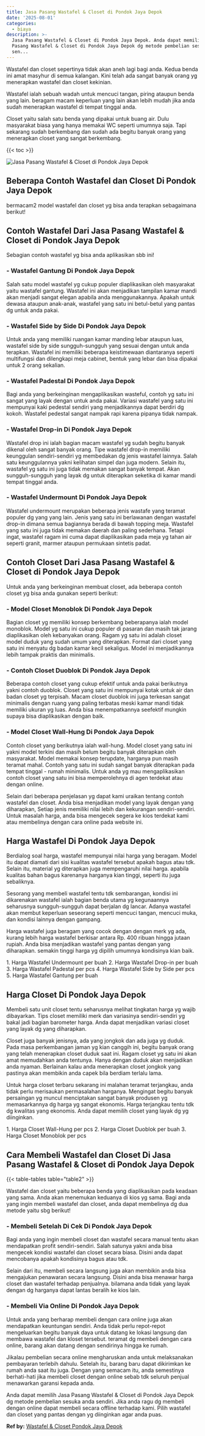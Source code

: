 ```yaml
---
title: Jasa Pasang Wastafel & Closet di Pondok Jaya Depok
date: '2025-08-01'
categories:
  - biaya
description: >-
  Jasa Pasang Wastafel & Closet di Pondok Jaya Depok. Anda dapat memilih Jasa
  Pasang Wastafel & Closet di Pondok Jaya Depok dg metode pembelian sesuka anda
  sen...
---
```


Wastafel dan closet sepertinya tidak akan aneh lagi bagi anda. Kedua benda ini amat masyhur di semua kalangan. Kini telah ada sangat banyak orang yg menerapkan wastafel dan closet kekinian.

Wastafel ialah sebuah wadah untuk mencuci tangan, piring ataupun benda yang lain. beragam macam keperluan yang lain akan lebih mudah jika anda sudah menerapkan wastafel di tempat tinggal anda.

Closet yaitu salah satu benda yang dipakai untuk buang air. Dulu masyarakat biasa yang hanya memakai WC seperti umumnya saja. Tapi sekarang sudah berkembang dan sudah ada begitu banyak orang yang menerapkan closet yang sangat berkembang.

{{< toc >}}

![Jasa Pasang Wastafel & Closet di Pondok Jaya Depok](/images/wastafel-closet-murah51.png)

## Beberapa Contoh Wastafel dan Closet Di Pondok Jaya Depok

bermacam2 model wastafel dan closet yg bisa anda terapkan sebagaimana berikut!

## Contoh Wastafel Dari Jasa Pasang Wastafel & Closet di Pondok Jaya Depok

Sebagian contoh wastafel yg bisa anda aplikasikan sbb ini!

### \- Wastafel Gantung Di Pondok Jaya Depok

Salah satu model wastafel yg cukup populer diaplikasikan oleh masyarakat yaitu wastafel gantung. Wastafel ini akan menjadikan tampilan kamar mandi akan menjadi sangat elegan apabila anda menggunakannya. Apakah untuk dewasa ataupun anak-anak, wastafel yang satu ini betul-betul yang pantas dg untuk anda pakai.

### \- Wastafel Side by Side Di Pondok Jaya Depok

Untuk anda yang memiliki ruangan kamar manding lebar ataupun luas, wastafel side by side sungguh-sungguh yang sesuai dengan untuk anda terapkan. Wastafel ini memiliki beberapa keistimewaan diantaranya seperti multifungsi dan dilengkapi meja cabinet, bentuk yang lebar dan bisa dipakai untuk 2 orang sekalian.

### \- Wastafel Padestal Di Pondok Jaya Depok

Bagi anda yang berkeinginan mengaplikasikan wasteful, contoh yg satu ini sangat yang layak dengan untuk anda pakai. Variasi wastafel yang satu ini mempunyai kaki pedestal sendiri yang menjadikannya dapat berdiri dg kokoh. Wastafel pedestal sangat nampak rapi karena pipanya tidak nampak.

### \- Wastafel Drop-in Di Pondok Jaya Depok

Wastafel drop ini ialah bagian macam wastafel yg sudah begitu banyak dikenal oleh sangat banyak orang. Tipe wastafel drop-in memiliki keunggulan sendiri-sendiri yg membedakan dg jenis wastafel lainnya. Salah satu keunggulannya yakni kelihatan simpel dan juga modern. Selain itu, wastafel yg satu ini juga tidak memakan sangat banyak tempat. Akan sungguh-sungguh yang layak dg untuk diterapkan seketika di kamar mandi tempat tinggal anda.

### \- Wastafel Undermount Di Pondok Jaya Depok

Wastafel undermount merupakan beberapa jenis wastafe yang teramat populer dg yang yang lain. Jenis yang satu ini berlawanan dengan wastafel drop-in dimana semua bagiannya berada di bawah topping meja. Wastafel yang satu ini juga tidak memakan daerah dan paling sederhana. Tetapi ingat, wastafel ragam ini cuma dapat diaplikasikan pada meja yg tahan air seperti granit, marmer ataupun permukaan sintetis padat.

## Contoh Closet Dari Jasa Pasang Wastafel & Closet di Pondok Jaya Depok

Untuk anda yang berkeinginan membuat closet, ada beberapa contoh closet yg bisa anda gunakan seperti berikut:

### \- Model Closet Monoblok Di Pondok Jaya Depok

Bagian closet yg memiliki konsep berkembang beberapanya ialah model monoblok. Model yg satu ini cukup populer di pasaran dan masih tak jarang diaplikasikan oleh kebanyakan orang. Ragam yg satu ini adalah closet model duduk yang sudah umum yang diterapkan. Format dari closet yang satu ini menyatu dg badan kamar kecil sekaligus. Model ini menjadikannya lebih tampak praktis dan minimalis.

### \- Contoh Closet Duoblok Di Pondok Jaya Depok

Beberapa contoh closet yang cukup efektif untuk anda pakai berikutnya yakni contoh duoblok. Closet yang satu ini mempunyai kotak untuk air dan badan closet yg terpisah. Macam closet duoblok ini juga terkesan sangat minimalis dengan ruang yang paling terbatas meski kamar mandi tidak memiliki ukuran yg luas. Anda bisa menempatkannya seefektif mungkin supaya bisa diaplikasikan dengan baik.

### \- Model Closet Wall-Hung Di Pondok Jaya Depok

Contoh closet yang berikutnya ialah wall-hung. Model closet yang satu ini yakni model terkini dan masih belum begitu banyak diterapkan oleh masyarakat. Model memakai konsep terupdate, harganya pun masih teramat mahal. Contoh yang satu ini sudah sangat banyak diterapkan pada tempat tinggal - rumah minimalis. Untuk anda yg mau mengaplikasikan contoh closet yang satu ini bisa memperolehnya di agen terdekat atau dengan online.

Selain dari beberapa penjelasan yg dapat kami uraikan tentang contoh wastafel dan closet. Anda bisa menjadikan model yang layak dengan yang diharapkan, Setiap jenis memiliki nilai lebih dan kekurangan sendiri-sendiri. Untuk masalah harga, anda bisa mengecek segera ke kios terdekat kami atau membelinya dengan cara online pada website ini.

## Harga Wastafel Di Pondok Jaya Depok

Berdialog soal harga, wastafel mempunyai nilai harga yang beragam. Model itu dapat diamati dari sisi kualitas wastafel tersebut apakah bagus atau tdk. Selain itu, material yg diterapkan juga mempengaruhi nilai harga. apabila kualitas bahan bagus karenanya harganya kian tinggi, seperti itu juga sebaliknya.

Sesorang yang membeli wastafel tentu tdk sembarangan, kondisi ini dikarenakan wastafel ialah bagian benda utama yg kegunaannya seharusnya sungguh-sungguh dapat berjalan dg lancar. Adanya wastafel akan membut keperluan seseorang seperti mencuci tangan, mencuci muka, dan kondisi lainnya dengan gampang.

Harga wastafel juga beragam yang cocok dengan dengan merk yg ada, kurang lebih harga wastafel berkisar antara Rp. 400 ribuan hingga jutaan rupiah. Anda bisa menjadikan wastafel yang pantas dengan yang diharapkan. semakin tinggi harga yg dipilih umumnya kondisinya kian baik.

1\. Harga Wastafel Undermount per buah 2. Harga Wastafel Drop-in per buah 3. Harga Wastafel Padestal per pcs 4. Harga Wastafel Side by Side per pcs 5. Harga Wastafel Gantung per buah

## Harga Closet Di Pondok Jaya Depok

Membeli satu unit closet tentu seharusnya melihat tingkatan harga yg wajib dibayarkan. Tips closet memiliki merk dan variasinya sendiri-sendiri yg bakal jadi bagian barometer harga. Anda dapat menjadikan variasi closet yang layak dg yang diharapkan.

Closet juga banyak jenisnya, ada yang jongkok dan ada juga yg duduk. Pada masa perkembangan jaman yg kian canggih ini, begitu banyak orang yang telah menerapkan closet duduk saat ini. Ragam closet yg satu ini akan amat memudahkan anda tentunya. Hanya dengan duduk akan menjadikan anda nyaman. Berlainan kalau anda menerapkan closet jongkok yang pastinya akan membikin anda capek bila berdiam terlalu lama.

Untuk harga closet terbaru sekarang ini malahan teramat terjangkau, anda tidak perlu merisaukan permasalahan harganya. Mengingat begitu banyak persaingan yg muncul menciptakan sangat banyak produsen yg memasarkannya dg harga yg sangat ekonomis. Harga terjangkau tentu tdk dg kwalitas yang ekonomis. Anda dapat memilih closet yang layak dg yg diinginkan.

1\. Harga Closet Wall-Hung per pcs 2. Harga Closet Duoblok per buah 3. Harga Closet Monoblok per pcs

## Cara Membeli Wastafel dan Closet Di Jasa Pasang Wastafel & Closet di Pondok Jaya Depok

{{< table-tables table="table2" >}}

Wastafel dan closet yaitu beberapa benda yang diaplikasikan pada keadaan yang sama. Anda akan menemukan keduanya di kios yg sama. Bagi anda yang ingin membeli wastafel dan closet, anda dapat membelinya dg dua metode yaitu sbg berikut!

### \- Membeli Setelah Di Cek Di Pondok Jaya Depok

Bagi anda yang ingin membeli closet dan wastafel secara manual tentu akan mendapatkan profit sendiri-sendiri. Salah satunya yakni anda bisa mengecek kondisi wastafel dan closet secara biasa. Disini anda dapat mencobanya apakah kondisinya bagus atau tdk.

Selain dari itu, membeli secara langsung juga akan membikin anda bisa mengajukan penawaran secara langsung. Disini anda bisa menawar harga closet dan wastafel terhadap penjualnya. bilamana anda tidak yang layak dengan dg harganya dapat lantas beralih ke kios lain.

### \- Membeli Via Online Di Pondok Jaya Depok

Untuk anda yang berharap membeli dengan cara online juga akan mendapatkan keuntungan sendiri. Anda tidak perlu repot-repot mengeluarkan begitu banyak daya untuk datang ke lokasi langsung dan membawa wastafel dan kloset tersebut. teramat dg membeli dengan cara online, barang akan datang dengan sendirinya hingga ke rumah.

Jikalau pembelian secara online mengharuskan anda untuk melaksanakan pembayaran terlebih dahulu. Setelah itu, barang baru dapat dikirimkan ke rumah anda saat itu juga. Dengan yang semacam itu, anda semestinya berhati-hati jika membeli closet dengan online sebab tdk seluruh penjual menawarkan garansi kepada anda.

Anda dapat memilih Jasa Pasang Wastafel & Closet di Pondok Jaya Depok dg metode pembelian sesuka anda sendiri. Jika anda ragu dg membeli dengan online dapat membeli secara offline terhadap kami. Pilih wastafel dan closet yang pantas dengan yg diinginkan agar anda puas.

**Ref by:** [Wastafel & Closet Pondok Jaya Depok](https://id.wikipedia.org/wiki/Wastafel)
